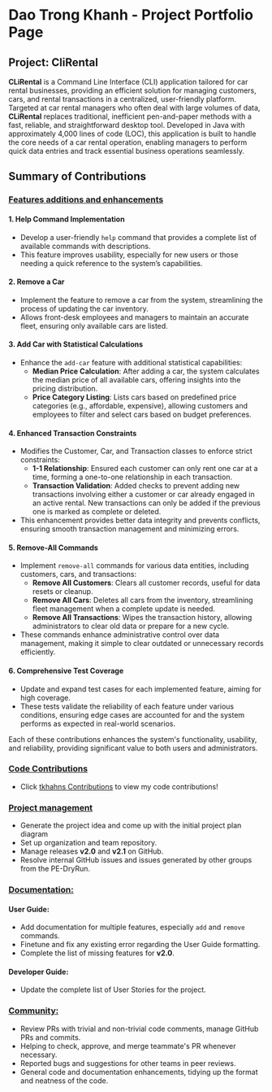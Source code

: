 # Dao Trong Khanh - Project Portfolio Page

## Project: CliRental

**CLiRental** is a Command Line Interface (CLI) application tailored for car rental businesses, 
providing an efficient solution for managing customers, cars, and rental transactions in a centralized, 
user-friendly platform. Targeted at car rental managers who often deal with large volumes of data, 
**CLiRental** replaces traditional, inefficient pen-and-paper methods with a fast, reliable, and straightforward desktop tool. 
Developed in Java with approximately 4,000 lines of code (LOC), this application is built to handle the core needs of a car rental operation, 
enabling managers to perform quick data entries and track essential business operations seamlessly.

## Summary of Contributions

### <u>Features additions and enhancements</u>

#### 1. Help Command Implementation
- Develop a user-friendly `help` command that provides a complete list of available commands with descriptions.
- This feature improves usability, especially for new users or those needing a quick reference to the system’s capabilities.

#### 2. Remove a Car
- Implement the feature to remove a car from the system, streamlining the process of updating the car inventory.
- Allows front-desk employees and managers to maintain an accurate fleet, ensuring only available cars are listed.

#### 3. Add Car with Statistical Calculations
- Enhance the `add-car` feature with additional statistical capabilities:
  - **Median Price Calculation**: After adding a car, the system calculates the median price of all available cars, offering insights into the pricing distribution.
  - **Price Category Listing**: Lists cars based on predefined price categories (e.g., affordable, expensive), allowing customers and employees to filter and select cars based on budget preferences.

#### 4. Enhanced Transaction Constraints
- Modifies the Customer, Car, and Transaction classes to enforce strict constraints:
  - **1-1 Relationship**: Ensured each customer can only rent one car at a time, forming a one-to-one relationship in each transaction.
  - **Transaction Validation**: Added checks to prevent adding new transactions involving either a customer or car already engaged in an active rental. New transactions can only be added if the previous one is marked as complete or deleted.
- This enhancement provides better data integrity and prevents conflicts, ensuring smooth transaction management and minimizing errors.

#### 5. Remove-All Commands
- Implement `remove-all` commands for various data entities, including customers, cars, and transactions:
  - **Remove All Customers**: Clears all customer records, useful for data resets or cleanup.
  - **Remove All Cars**: Deletes all cars from the inventory, streamlining fleet management when a complete update is needed.
  - **Remove All Transactions**: Wipes the transaction history, allowing administrators to clear old data or prepare for a new cycle.
- These commands enhance administrative control over data management, making it simple to clear outdated or unnecessary records efficiently.

#### 6. Comprehensive Test Coverage
- Update and expand test cases for each implemented feature, aiming for high coverage.
- These tests validate the reliability of each feature under various conditions, ensuring edge cases are accounted for and the system performs as expected in real-world scenarios.

Each of these contributions enhances the system's functionality, usability, and reliability, providing significant value to both users and administrators.

### <u>Code Contributions</u>

- Click [tkhahns Contributions](https://nus-cs2113-ay2425s1.github.io/tp-dashboard/?search=tkhahns&sort=groupTitle&sortWithin=title&timeframe=commit&mergegroup=&groupSelect=groupByRepos&breakdown=true&checkedFileTypes=docs~functional-code~test-code~other&since=2024-09-20&tabOpen=true&tabType=authorship&tabAuthor=tkhahns&tabRepo=AY2425S1-CS2113-T11-3%2Ftp%5Bmaster%5D&authorshipIsMergeGroup=false&authorshipFileTypes=docs~functional-code~test-code&authorshipIsBinaryFileTypeChecked=false&authorshipIsIgnoredFilesChecked=false) 
to view my code contributions!

### <u>Project management</u>
- Generate the project idea and come up with the initial project plan diagram
- Set up organization and team repository.
- Manage releases **v2.0** and **v2.1** on GitHub.
- Resolve internal GitHub issues and issues generated by other groups from the PE-DryRun.

### <u>Documentation:</u>
#### User Guide:
- Add documentation for multiple features, especially `add` and `remove` commands.
- Finetune and fix any existing error regarding the User Guide formatting.
- Complete the list of missing features for **v2.0**.

#### Developer Guide:
- Update the complete list of User Stories for the project.

### <u>Community:</u>
- Review PRs with trivial and non-trivial code comments, manage GitHub PRs and commits.
- Helping to check, approve, and merge teammate's PR whenever necessary.
- Reported bugs and suggestions for other teams in peer reviews.
- General code and documentation enhancements, tidying up the format and neatness of the code.
